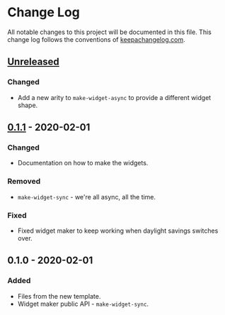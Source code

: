 # Change Log
All notable changes to this project will be documented in this file. This change log follows the conventions of [keepachangelog.com](http://keepachangelog.com/).

## [Unreleased]
### Changed
- Add a new arity to `make-widget-async` to provide a different widget shape.

## [0.1.1] - 2020-02-01
### Changed
- Documentation on how to make the widgets.

### Removed
- `make-widget-sync` - we're all async, all the time.

### Fixed
- Fixed widget maker to keep working when daylight savings switches over.

## 0.1.0 - 2020-02-01
### Added
- Files from the new template.
- Widget maker public API - `make-widget-sync`.

[Unreleased]: https://github.com/your-name/igtm-service/compare/0.1.1...HEAD
[0.1.1]: https://github.com/your-name/igtm-service/compare/0.1.0...0.1.1

